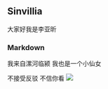 ## Sinvillia

大家好我是李亚昕


### Markdown

我来自漯河临颍
我也是一个小仙女

不接受反驳
不信你看
<img id="image" src="http://01.imgmini.eastday.com/mobile/20180415/34b8511d05422b38830018895d18cc39_wmk.jpeg" >
